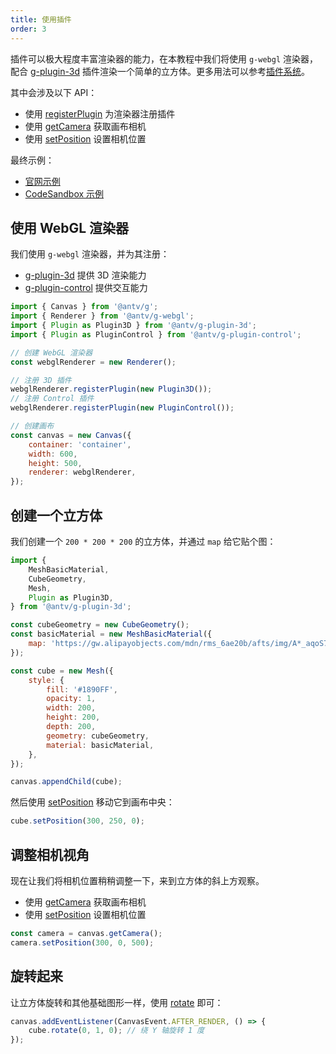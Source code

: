 ```yaml
---
title: 使用插件
order: 3
---
```


插件可以极大程度丰富渲染器的能力，在本教程中我们将使用 `g-webgl` 渲染器，配合 [g-plugin-3d](/zh/plugins/3d) 插件渲染一个简单的立方体。更多用法可以参考[插件系统](/zh/plugins/intro)。

其中会涉及以下 API：

- 使用 [registerPlugin](/zh/api/renderer#registerplugin) 为渲染器注册插件
- 使用 [getCamera](/zh/api/canvas#getcamera-camera) 获取画布相机
- 使用 [setPosition](/zh/api/camera#setpositionx-number--vec3-y-number-z-number) 设置相机位置

最终示例：

- [官网示例](/zh/examples/3d#cube)
- [CodeSandbox 示例](https://codesandbox.io/s/jiao-cheng-shi-yong-3d-cha-jian-hzfdo?file=/index.js)

## 使用 WebGL 渲染器

我们使用 `g-webgl` 渲染器，并为其注册：

- [g-plugin-3d](/zh/plugins/3d) 提供 3D 渲染能力
- [g-plugin-control](/zh/plugins/control) 提供交互能力

```js
import { Canvas } from '@antv/g';
import { Renderer } from '@antv/g-webgl';
import { Plugin as Plugin3D } from '@antv/g-plugin-3d';
import { Plugin as PluginControl } from '@antv/g-plugin-control';

// 创建 WebGL 渲染器
const webglRenderer = new Renderer();

// 注册 3D 插件
webglRenderer.registerPlugin(new Plugin3D());
// 注册 Control 插件
webglRenderer.registerPlugin(new PluginControl());

// 创建画布
const canvas = new Canvas({
    container: 'container',
    width: 600,
    height: 500,
    renderer: webglRenderer,
});
```

## 创建一个立方体

我们创建一个 `200 * 200 * 200` 的立方体，并通过 `map` 给它贴个图：

```js
import {
    MeshBasicMaterial,
    CubeGeometry,
    Mesh,
    Plugin as Plugin3D,
} from '@antv/g-plugin-3d';

const cubeGeometry = new CubeGeometry();
const basicMaterial = new MeshBasicMaterial({
    map: 'https://gw.alipayobjects.com/mdn/rms_6ae20b/afts/img/A*_aqoS73Se3sAAAAAAAAAAAAAARQnAQ',
});

const cube = new Mesh({
    style: {
        fill: '#1890FF',
        opacity: 1,
        width: 200,
        height: 200,
        depth: 200,
        geometry: cubeGeometry,
        material: basicMaterial,
    },
});

canvas.appendChild(cube);
```

然后使用 [setPosition](/zh/api/basic/display-object#平移) 移动它到画布中央：

```js
cube.setPosition(300, 250, 0);
```

## 调整相机视角

现在让我们将相机位置稍稍调整一下，来到立方体的斜上方观察。

- 使用 [getCamera](/zh/api/canvas#getcamera-camera) 获取画布相机
- 使用 [setPosition](/zh/api/camera#setpositionx-number--vec3-y-number-z-number) 设置相机位置

```js
const camera = canvas.getCamera();
camera.setPosition(300, 0, 500);
```

## 旋转起来

让立方体旋转和其他基础图形一样，使用 [rotate](/zh/api/basic/display-object#旋转) 即可：

```js
canvas.addEventListener(CanvasEvent.AFTER_RENDER, () => {
    cube.rotate(0, 1, 0); // 绕 Y 轴旋转 1 度
});
```

